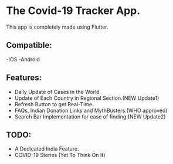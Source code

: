# The Covid-19 Tracker App.

This app is completely made using Flutter.

## Compatible:
-IOS
-Android

## Features:
- Daily Update of Cases in the World.
- Update of Each Country in Regional Section.(NEW Update1)
- Refresh Button to get Real-Time.
- FAQs, Indian Donation Links and MythBusters.(WHO approved)
- Search Bar Implementation for ease of finding.(NEW Update2)

## TODO:
- A Dedicated India Feature.
- COVID-19 Stories (Yet To Think On It)

